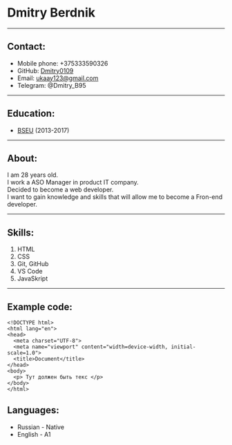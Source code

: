 # Dmitry Berdnik

---

## Contact:

- Mobile phone: +375333590326
- GitHub: [Dmitry0109](https://github.com/Dmitry0109 "Link to a Website")
- Email: ukaay123@gmail.com
- Telegram: @Dmitry_B95

---

## Education:

- [BSEU](https://bseu.by/english/ "Link to a Website") (2013-2017)

---

## About:

I am 28 years old.  
I work a ASO Manager in product IT company.  
Decided to become a web developer.  
I want to gain knowledge and skills that will allow me to become a Fron-end developer.

---

## Skills:

1. HTML
2. CSS
3. Git, GitHub
4. VS Code
5. JavaSkript

---

## Example code:

```
<!DOCTYPE html>
<html lang="en">
<head>
  <meta charset="UTF-8">
  <meta name="viewport" content="width=device-width, initial-scale=1.0">
  <title>Document</title>
</head>
<body>
  <p> Тут должен быть текс </p>
</body>
</html>
```

## Languages:

- Russian - Native
- English - A1

